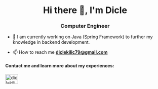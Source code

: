 <h1 align="center">Hi there 👋, I'm Dicle</h1>
<h3 align="center">Computer Engineer</h3>

- 🌱 I am currently working on Java (Spring Framework) to further my knowledge in backend development.

- 📫 How to reach me **diclekilic79@gmail.com**

<h4 align="left">Contact me and learn more about my experiences:</h4>
<p align="left">
<a href="https://linkedin.com/in/diclekilicc" target="blank"><img align="center" src="https://raw.githubusercontent.com/rahuldkjain/github-profile-readme-generator/master/src/images/icons/Social/linked-in-alt.svg" alt="diclekilicc" height="30" width="40" /></a>
</p>
